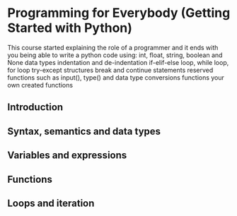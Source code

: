 # Programming for Everybody (Getting Started with Python)

This course started explaining the role of a programmer and it ends with you being able to write a python code using: 
    int, float, string, boolean and None data types
    indentation and de-indentation
    if-elif-else loop, while loop, for loop
    try-except structures
    break and continue statements
    reserved functions such as input(), type() and data type conversions functions
    your own created functions

## Introduction

## Syntax, semantics and data types

## Variables and expressions

## Functions

## Loops and iteration